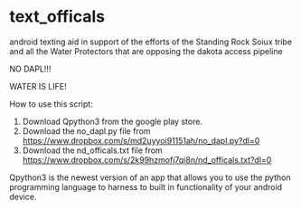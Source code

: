 # text_officals
android texting aid in support of the efforts of the Standing Rock Soiux tribe and all the Water Protectors that are opposing the dakota access pipeline

NO DAPL!!!

WATER IS LIFE!

How to use this script:

1. Download Qpython3 from the google play store.
2. Download the no_dapl.py file from https://www.dropbox.com/s/md2uyyoi91151ah/no_dapl.py?dl=0
3. Download the nd_officals.txt file from  https://www.dropbox.com/s/2k99hzmofj7qi8n/nd_officals.txt?dl=0


Qpython3 is the newest version of an app that allows you to use the python programming language to harness to built in functionality of your android device.


